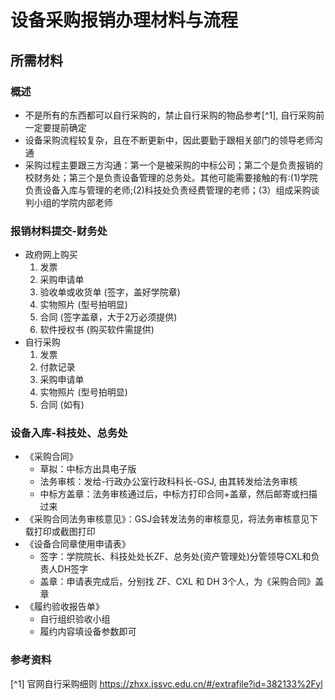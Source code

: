 # 设备采购报销办理材料与流程

## 所需材料

### 概述

* 不是所有的东西都可以自行采购的，禁止自行采购的物品参考[^1], 自行采购前一定要提前确定
* 设备采购流程较复杂，且在不断更新中，因此要勤于跟相关部门的领导老师沟通
* 采购过程主要跟三方沟通：第一个是被采购的中标公司；第二个是负责报销的校财务处；第三个是负责设备管理的总务处。其他可能需要接触的有:(1)学院负责设备入库与管理的老师;(2)科技处负责经费管理的老师；(3）组成采购谈判小组的学院内部老师

### 报销材料提交-财务处

* 政府网上购买
  1. 发票
  2. 采购申请单
  3. 验收单或收货单 (签字，盖好学院章)
  4. 实物照片 (型号拍明显)
  5. 合同 (签字盖章，大于2万必须提供)
  6. 软件授权书 (购买软件需提供)
* 自行采购
  1. 发票
  2. 付款记录
  3. 采购申请单
  4. 实物照片 (型号拍明显)
  5. 合同 (如有) 

### 设备入库-科技处、总务处

* 《采购合同》 
  * 草拟：中标方出具电子版
  * 法务审核：发给-行政办公室行政科科长-GSJ, 由其转发给法务审核
  * 中标方盖章：法务审核通过后，中标方打印合同+盖章，然后邮寄或扫描过来
* 《采购合同法务审核意见》：GSJ会转发法务的审核意见，将法务审核意见下载打印或截图打印
* 《设备合同章使用申请表》
  * 签字：学院院长、科技处处长ZF、总务处(资产管理处)分管领导CXL和负责人DH签字
  * 盖章：申请表完成后，分别找 ZF、CXL 和 DH 3个人，为《采购合同》盖章
* 《履约验收报告单》
  * 自行组织验收小组
  * 履约内容填设备参数即可
 
### 参考资料
[^1] 官网自行采购细则 https://zhxx.jssvc.edu.cn/#/extrafile?id=382133%2Fyl
